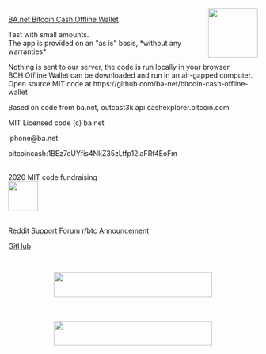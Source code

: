 

<a href="https://ba.net/bitcoin-cash-offline-wallet/">
<img src=https://ba.net/offline-bch/bchvault.png width=100 height=100 border=0 align=right>
</a>

<p><a href="https://ba.net/bitcoin-cash-offline-wallet/">BA.net Bitcoin Cash Offline Wallet</a>

<p>Test with small amounts. 
<br>The app is provided on an "as is" basis, *without any warranties*

<p>Nothing is sent to our server, the code is run locally in your browser.
<br>BCH Offline Wallet can be downloaded and run in an air-gapped computer. 
<br>Open source MIT code at https://github.com/ba-net/bitcoin-cash-offline-wallet

        
<p>Based on code from ba.net, outcast3k api cashexplorer.bitcoin.com

<p>MIT Licensed code (c) ba.net

<p>iphone@ba.net

<p>bitcoincash:1BEz7cUYfis4NkZ35zLtfp12iaFRf4EoFm

<br>2020 MIT code fundraising                                                   
<a href="https://ba.net/bchpay/button/bchfund.php?address=1BEz7cUYfis4NkZ35zLtfp12iaFRf4EoFm&supportemail=iphone@ba.net&product=2020-Offline-BCH-MIT-Code-Funding&amount=10&fundgoal=4000" target=_blank>
<img src="https://ba.net/bchpay/button/fundraise.gif" width=60 height=60 border=0></a>     

<p><br><a href="https://reddit.com/r/adblockvpn/" target=_blank>Reddit Support Forum</a> <a href="https://www.reddit.com/r/btc/comments/7zu73p/bitcoin_cash_offline_wallet_beta/">r/btc Announcement</a>  

<p><a href="https://github.com/ba-net/bitcoin-cash-offline-wallet" target=_blank> 
GitHub</a>      

<p><br>


<center>
<a href="https://ba.net/bitcoin-pay-button/"
target=_top>
<img src="https://ba.net/ads/banner/bchpay.gif" width=320 height=50 border=0>
</a><!/center>

<p><br><br>
<a href="https://ba.net/bitcoin-pay-button/"
target=_top>
<img src="https://ba.net/ads/banner/bchpay2.gif" width=320 height=50 border=0>
</a></center>

<p><br>
<p><br>